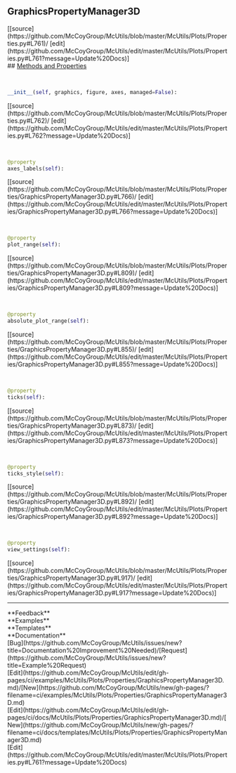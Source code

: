 ## <a id="McUtils.Plots.Properties.GraphicsPropertyManager3D">GraphicsPropertyManager3D</a> 

<div class="docs-source-link" markdown="1">
[[source](https://github.com/McCoyGroup/McUtils/blob/master/McUtils/Plots/Properties.py#L761)/
[edit](https://github.com/McCoyGroup/McUtils/edit/master/McUtils/Plots/Properties.py#L761?message=Update%20Docs)]
</div>









<div class="collapsible-section">
 <div class="collapsible-section collapsible-section-header" markdown="1">
## <a class="collapse-link" data-toggle="collapse" href="#methods" markdown="1"> Methods and Properties</a> <a class="float-right" data-toggle="collapse" href="#methods"><i class="fa fa-chevron-down"></i></a>
 </div>
 <div class="collapsible-section collapsible-section-body collapse show" id="methods" markdown="1">
 
<a id="McUtils.Plots.Properties.GraphicsPropertyManager3D.__init__" class="docs-object-method">&nbsp;</a> 
```python
__init__(self, graphics, figure, axes, managed=False): 
```
<div class="docs-source-link" markdown="1">
[[source](https://github.com/McCoyGroup/McUtils/blob/master/McUtils/Plots/Properties.py#L762)/
[edit](https://github.com/McCoyGroup/McUtils/edit/master/McUtils/Plots/Properties.py#L762?message=Update%20Docs)]
</div>


<a id="McUtils.Plots.Properties.GraphicsPropertyManager3D.axes_labels" class="docs-object-method">&nbsp;</a> 
```python
@property
axes_labels(self): 
```
<div class="docs-source-link" markdown="1">
[[source](https://github.com/McCoyGroup/McUtils/blob/master/McUtils/Plots/Properties/GraphicsPropertyManager3D.py#L766)/
[edit](https://github.com/McCoyGroup/McUtils/edit/master/McUtils/Plots/Properties/GraphicsPropertyManager3D.py#L766?message=Update%20Docs)]
</div>


<a id="McUtils.Plots.Properties.GraphicsPropertyManager3D.plot_range" class="docs-object-method">&nbsp;</a> 
```python
@property
plot_range(self): 
```
<div class="docs-source-link" markdown="1">
[[source](https://github.com/McCoyGroup/McUtils/blob/master/McUtils/Plots/Properties/GraphicsPropertyManager3D.py#L809)/
[edit](https://github.com/McCoyGroup/McUtils/edit/master/McUtils/Plots/Properties/GraphicsPropertyManager3D.py#L809?message=Update%20Docs)]
</div>


<a id="McUtils.Plots.Properties.GraphicsPropertyManager3D.absolute_plot_range" class="docs-object-method">&nbsp;</a> 
```python
@property
absolute_plot_range(self): 
```
<div class="docs-source-link" markdown="1">
[[source](https://github.com/McCoyGroup/McUtils/blob/master/McUtils/Plots/Properties/GraphicsPropertyManager3D.py#L855)/
[edit](https://github.com/McCoyGroup/McUtils/edit/master/McUtils/Plots/Properties/GraphicsPropertyManager3D.py#L855?message=Update%20Docs)]
</div>


<a id="McUtils.Plots.Properties.GraphicsPropertyManager3D.ticks" class="docs-object-method">&nbsp;</a> 
```python
@property
ticks(self): 
```
<div class="docs-source-link" markdown="1">
[[source](https://github.com/McCoyGroup/McUtils/blob/master/McUtils/Plots/Properties/GraphicsPropertyManager3D.py#L873)/
[edit](https://github.com/McCoyGroup/McUtils/edit/master/McUtils/Plots/Properties/GraphicsPropertyManager3D.py#L873?message=Update%20Docs)]
</div>


<a id="McUtils.Plots.Properties.GraphicsPropertyManager3D.ticks_style" class="docs-object-method">&nbsp;</a> 
```python
@property
ticks_style(self): 
```
<div class="docs-source-link" markdown="1">
[[source](https://github.com/McCoyGroup/McUtils/blob/master/McUtils/Plots/Properties/GraphicsPropertyManager3D.py#L892)/
[edit](https://github.com/McCoyGroup/McUtils/edit/master/McUtils/Plots/Properties/GraphicsPropertyManager3D.py#L892?message=Update%20Docs)]
</div>


<a id="McUtils.Plots.Properties.GraphicsPropertyManager3D.view_settings" class="docs-object-method">&nbsp;</a> 
```python
@property
view_settings(self): 
```
<div class="docs-source-link" markdown="1">
[[source](https://github.com/McCoyGroup/McUtils/blob/master/McUtils/Plots/Properties/GraphicsPropertyManager3D.py#L917)/
[edit](https://github.com/McCoyGroup/McUtils/edit/master/McUtils/Plots/Properties/GraphicsPropertyManager3D.py#L917?message=Update%20Docs)]
</div>
 </div>
</div>












---


<div markdown="1" class="text-secondary">
<div class="container">
  <div class="row">
   <div class="col" markdown="1">
**Feedback**   
</div>
   <div class="col" markdown="1">
**Examples**   
</div>
   <div class="col" markdown="1">
**Templates**   
</div>
   <div class="col" markdown="1">
**Documentation**   
</div>
   <div class="col" markdown="1">
   
</div>
   <div class="col" markdown="1">
   
</div>
   <div class="col" markdown="1">
   
</div>
</div>
  <div class="row">
   <div class="col" markdown="1">
[Bug](https://github.com/McCoyGroup/McUtils/issues/new?title=Documentation%20Improvement%20Needed)/[Request](https://github.com/McCoyGroup/McUtils/issues/new?title=Example%20Request)   
</div>
   <div class="col" markdown="1">
[Edit](https://github.com/McCoyGroup/McUtils/edit/gh-pages/ci/examples/McUtils/Plots/Properties/GraphicsPropertyManager3D.md)/[New](https://github.com/McCoyGroup/McUtils/new/gh-pages/?filename=ci/examples/McUtils/Plots/Properties/GraphicsPropertyManager3D.md)   
</div>
   <div class="col" markdown="1">
[Edit](https://github.com/McCoyGroup/McUtils/edit/gh-pages/ci/docs/McUtils/Plots/Properties/GraphicsPropertyManager3D.md)/[New](https://github.com/McCoyGroup/McUtils/new/gh-pages/?filename=ci/docs/templates/McUtils/Plots/Properties/GraphicsPropertyManager3D.md)   
</div>
   <div class="col" markdown="1">
[Edit](https://github.com/McCoyGroup/McUtils/edit/master/McUtils/Plots/Properties.py#L761?message=Update%20Docs)   
</div>
   <div class="col" markdown="1">
   
</div>
   <div class="col" markdown="1">
   
</div>
   <div class="col" markdown="1">
   
</div>
</div>
</div>
</div>